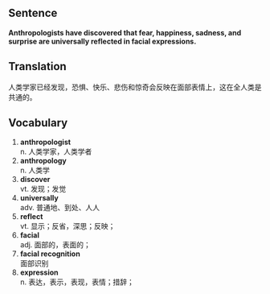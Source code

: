 ## Sentence

**Anthropologists have discovered that fear, happiness, sadness, and surprise are universally reflected in facial expressions.**   

## Translation

人类学家已经发现，恐惧、快乐、悲伤和惊奇会反映在面部表情上，这在全人类是共通的。   

## Vocabulary   

1. **anthropologist**   
n. 人类学家，人类学者
2. **anthropology**    
n. 人类学
3. **discover**   
vt. 发现；发觉
4. **universally**    
adv. 普通地、到处、人人
5. **reflect**   
vt. 显示；反省，深思；反映；   
6. **facial**   
adj. 面部的，表面的；   
7. **facial recognition**    
面部识别    
8. **expression**    
n. 表达，表示，表现，表情；措辞；    
